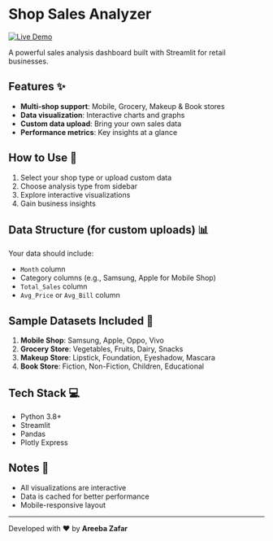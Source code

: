 # Shop Sales Analyzer

[![Live Demo](https://img.shields.io/badge/Live-Demo-brightgreen)](https://your-streamlit-app-url.herokuapp.com/)

A powerful sales analysis dashboard built with Streamlit for retail businesses.

## Features ✨

- **Multi-shop support**: Mobile, Grocery, Makeup & Book stores
- **Data visualization**: Interactive charts and graphs
- **Custom data upload**: Bring your own sales data
- **Performance metrics**: Key insights at a glance

## How to Use 🚀

1. Select your shop type or upload custom data
2. Choose analysis type from sidebar
3. Explore interactive visualizations
4. Gain business insights

## Data Structure (for custom uploads) 📊

Your data should include:
- `Month` column
- Category columns (e.g., Samsung, Apple for Mobile Shop)
- `Total_Sales` column
- `Avg_Price` or `Avg_Bill` column

## Sample Datasets Included 🌟

1. **Mobile Shop**: Samsung, Apple, Oppo, Vivo
2. **Grocery Store**: Vegetables, Fruits, Dairy, Snacks  
3. **Makeup Store**: Lipstick, Foundation, Eyeshadow, Mascara
4. **Book Store**: Fiction, Non-Fiction, Children, Educational

## Tech Stack 💻

- Python 3.8+
- Streamlit
- Pandas
- Plotly Express

## Notes 📝

- All visualizations are interactive
- Data is cached for better performance
- Mobile-responsive layout

---

Developed with ❤️ by **Areeba Zafar** 